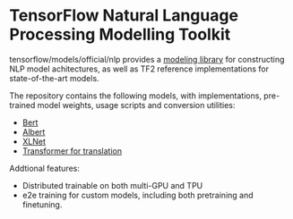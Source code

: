 # TensorFlow Natural Language Processing Modelling Toolkit

tensorflow/models/official/nlp provides a [modeling library](modeling) for constructing
NLP model achitectures, as well as TF2 reference implementations for
state-of-the-art models.

The repository contains the following models, with implementations, pre-trained
model weights, usage scripts and conversion utilities:

* [Bert](bert)
* [Albert](albert)
* [XLNet](xlnet)
* [Transformer for translation](transformer)

Addtional features:

* Distributed trainable on both multi-GPU and TPU
* e2e training for custom models, including both pretraining and finetuning.



